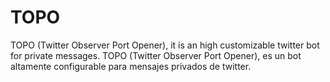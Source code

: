 # TOPO
TOPO (Twitter Observer Port Opener), it is an high customizable twitter bot for private messages.
TOPO (Twitter Observer Port Opener), es un bot altamente configurable para mensajes privados de twitter.
